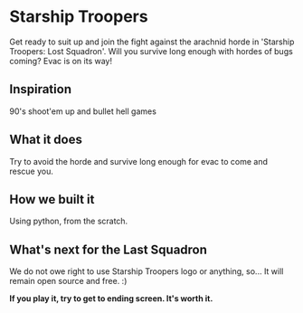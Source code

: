 # Starship Troopers
Get ready to suit up and join the fight against the arachnid horde in 'Starship Troopers: Lost Squadron'. Will you survive long enough with hordes of bugs coming? Evac is on its way!

## Inspiration
90's shoot'em up and bullet hell games

## What it does
Try to avoid the horde and survive long enough for evac to come and rescue you.

## How we built it
Using python, from the scratch.

## What's next for the Last Squadron
We do not owe right to use Starship Troopers logo or anything, so... It will remain open source and free. :)

**If you play it, try to get to ending screen. It's worth it.**
